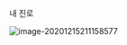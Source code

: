 내 진로



![image-20201215211158577](C:%5CUsers%5CMinho%5CAppData%5CRoaming%5CTypora%5Ctypora-user-images%5Cimage-20201215211158577.png)